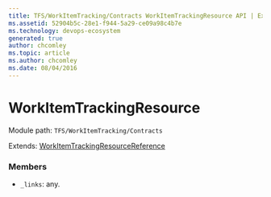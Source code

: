 ```yaml
---
title: TFS/WorkItemTracking/Contracts WorkItemTrackingResource API | Extensions for Azure DevOps Services
ms.assetid: 52904b5c-28e1-f944-5a29-ce09a98c4b7e
ms.technology: devops-ecosystem
generated: true
author: chcomley
ms.topic: article
ms.author: chcomley
ms.date: 08/04/2016
---
```


# WorkItemTrackingResource

Module path: `TFS/WorkItemTracking/Contracts`

Extends: [WorkItemTrackingResourceReference](../../../TFS/WorkItemTracking/Contracts/WorkItemTrackingResourceReference.md)

### Members

* `_links`: any.
